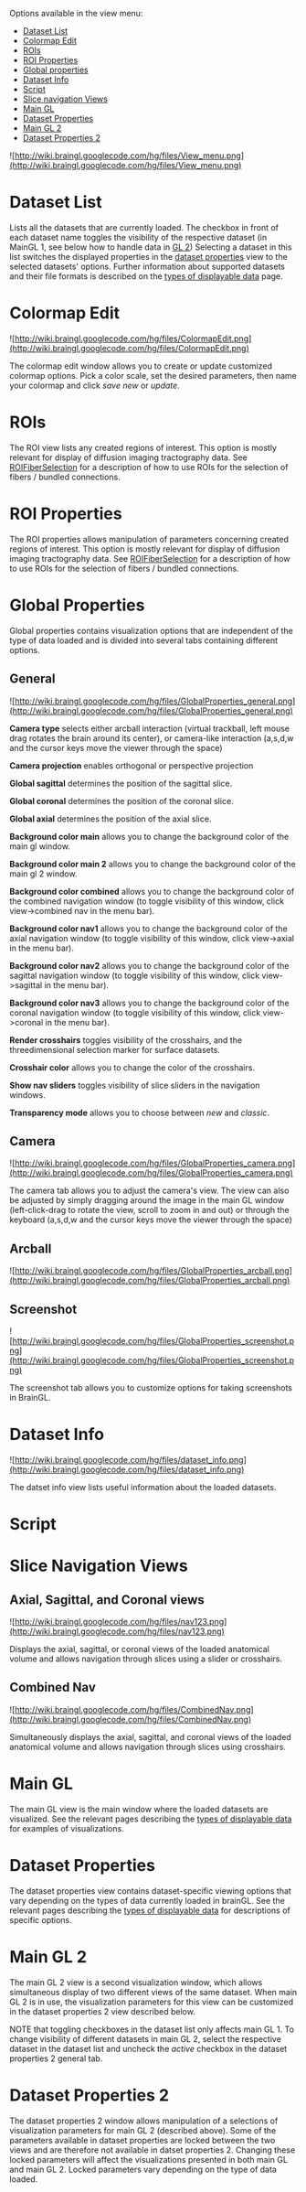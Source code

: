 Options available in the view menu:
  * [Dataset List](#Dataset_List.md)
  * [Colormap Edit](#Colormap_Edit.md)
  * [ROIs](#ROIs.md)
  * [ROI Properties](#ROI_Properties.md)
  * [Global properties](#Global_Properties.md)
  * [Dataset Info](#Dataset_Info.md)
  * [Script](#Script.md)
  * [Slice navigation Views](#Slice_Navigation_Views.md)
  * [Main GL](#Main_GL.md)
  * [Dataset Properties](#Dataset_Properties.md)
  * [Main GL 2](#Main_GL_2.md)
  * [Dataset Properties 2](#Dataset_Properties_2.md)

![http://wiki.braingl.googlecode.com/hg/files/View_menu.png](http://wiki.braingl.googlecode.com/hg/files/View_menu.png)

# Dataset List #

Lists all the datasets that are currently loaded. The checkbox in front of each dataset name toggles the visibility of the respective dataset (in MainGL 1, see below how to handle data in [GL 2](Main.md)) Selecting a dataset in this list switches the displayed properties in the [dataset properties](#Dataset_Properties.md) view to the selected datasets' options. Further information about supported datasets and their file formats is described on the [types of displayable data](DataStructure.md) page.

# Colormap Edit #

![http://wiki.braingl.googlecode.com/hg/files/ColormapEdit.png](http://wiki.braingl.googlecode.com/hg/files/ColormapEdit.png)

The colormap edit window allows you to create or update customized colormap options. Pick a color scale, set the desired parameters, then name your colormap and click _save new_ or _update_.

# ROIs #

The ROI view lists any created regions of interest. This option is mostly relevant for display of diffusion imaging tractography data. See [ROIFiberSelection](ROIFiberSelection.md) for a description of how to use ROIs for the selection of fibers / bundled connections.

# ROI Properties #

The ROI properties allows manipulation of parameters concerning created regions of interest. This option is mostly relevant for display of diffusion imaging tractography data. See [ROIFiberSelection](ROIFiberSelection.md) for a description of how to use ROIs for the selection of fibers / bundled connections.

# Global Properties #

Global properties contains visualization options that are independent of the type of data loaded and is divided into several tabs containing different options.

## General ##

![http://wiki.braingl.googlecode.com/hg/files/GlobalProperties_general.png](http://wiki.braingl.googlecode.com/hg/files/GlobalProperties_general.png)

**Camera type** selects either arcball interaction (virtual trackball, left mouse drag rotates the brain around its center), or camera-like interaction (a,s,d,w and the cursor keys move the viewer through the space)

**Camera projection** enables orthogonal or perspective projection

**Global sagittal** determines the position of the sagittal slice.

**Global coronal** determines the position of the coronal slice.

**Global axial** determines the position of the axial slice.

**Background color main** allows you to change the background color of the main gl window.

**Background color main 2** allows you to change the background color of the main gl 2 window.

**Background color combined** allows you to change the background color of the combined navigation window (to toggle visibility of this window, click view->combined nav in the menu bar).

**Background color nav1** allows you to change the background color of the axial navigation window (to toggle visibility of this window, click view->axial in the menu bar).

**Background color nav2** allows you to change the background color of the sagittal navigation window (to toggle visibility of this window, click view->sagittal in the menu bar).

**Background color nav3** allows you to change the background color of the coronal navigation window (to toggle visibility of this window, click view->coronal in the menu bar).

**Render crosshairs** toggles visibility of the crosshairs, and the threedimensional selection marker for surface datasets.

**Crosshair color** allows you to change the color of the crosshairs.

**Show nav sliders** toggles visibility of slice sliders in the navigation windows.

**Transparency mode** allows you to choose between _new_ and _classic_.

## Camera ##

![http://wiki.braingl.googlecode.com/hg/files/GlobalProperties_camera.png](http://wiki.braingl.googlecode.com/hg/files/GlobalProperties_camera.png)

The camera tab allows you to adjust the camera's view. The view can also be adjusted by simply dragging around the image in the main GL window (left-click-drag to rotate the view, scroll to zoom in and out) or through the keyboard (a,s,d,w and the cursor keys move the viewer through the space)

## Arcball ##

![http://wiki.braingl.googlecode.com/hg/files/GlobalProperties_arcball.png](http://wiki.braingl.googlecode.com/hg/files/GlobalProperties_arcball.png)

## Screenshot ##

![http://wiki.braingl.googlecode.com/hg/files/GlobalProperties_screenshot.png](http://wiki.braingl.googlecode.com/hg/files/GlobalProperties_screenshot.png)

The screenshot tab allows you to customize options for taking screenshots in BrainGL.

# Dataset Info #

![http://wiki.braingl.googlecode.com/hg/files/dataset_info.png](http://wiki.braingl.googlecode.com/hg/files/dataset_info.png)

The datset info view lists useful information about the loaded datasets.

# Script #

# Slice Navigation Views #

## Axial, Sagittal, and Coronal views ##

![http://wiki.braingl.googlecode.com/hg/files/nav123.png](http://wiki.braingl.googlecode.com/hg/files/nav123.png)

Displays the axial, sagittal, or coronal views of the loaded anatomical volume and allows navigation through slices using a slider or crosshairs.

## Combined Nav ##

![http://wiki.braingl.googlecode.com/hg/files/CombinedNav.png](http://wiki.braingl.googlecode.com/hg/files/CombinedNav.png)

Simultaneously displays the axial, sagittal, and coronal views of the loaded anatomical volume and allows navigation through slices using crosshairs.

# Main GL #

The main GL view is the main window where the loaded datasets are visualized. See the relevant pages describing the [types of displayable data](DataStructure.md) for examples of visualizations.

# Dataset Properties #

The dataset properties view contains dataset-specific viewing options that vary depending on the types of data currently loaded in brainGL. See the relevant pages describing the [types of displayable data](DataStructure.md) for descriptions of specific options.

# Main GL 2 #

The main GL 2 view is a second visualization window, which allows simultaneous display of two different views of the same dataset. When main GL 2 is in use, the visualization parameters for this view can be customized in the dataset properties 2 view described below.

NOTE that toggling checkboxes in the dataset list only affects main GL 1. To change visibility of different datasets in main GL 2, select the respective dataset in the dataset list and uncheck the _active_ checkbox in the dataset properties 2 general tab.

# Dataset Properties 2 #

The dataset properties 2 window allows manipulation of a selections of visualization parameters for main GL 2 (described above). Some of the parameters available in dataset properties are locked between the two views and are therefore not available in datset properties 2. Changing these locked parameters will affect the visualizations presented in both main GL and main GL 2. Locked parameters vary depending on the type of data loaded.